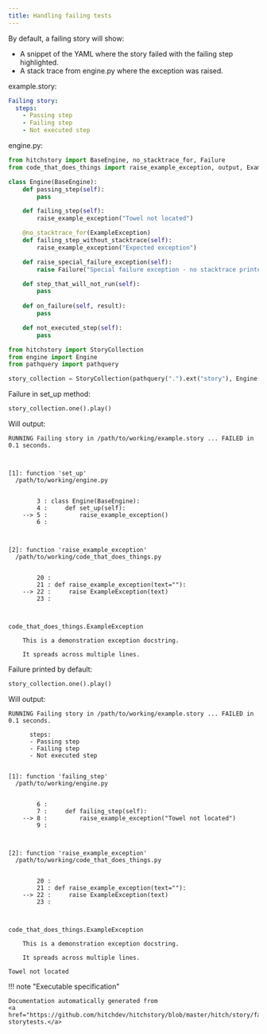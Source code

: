 ```yaml
---
title: Handling failing tests
---
```




By default, a failing story will show:

* A snippet of the YAML where the story failed with the failing step highlighted.
* A stack trace from engine.py where the exception was raised.




example.story:

```yaml
Failing story:
  steps:
    - Passing step
    - Failing step
    - Not executed step

```









engine.py:

```python
from hitchstory import BaseEngine, no_stacktrace_for, Failure
from code_that_does_things import raise_example_exception, output, ExampleException

class Engine(BaseEngine):
    def passing_step(self):
        pass

    def failing_step(self):
        raise_example_exception("Towel not located")

    @no_stacktrace_for(ExampleException)
    def failing_step_without_stacktrace(self):
        raise_example_exception("Expected exception")

    def raise_special_failure_exception(self):
        raise Failure("Special failure exception - no stacktrace printed!")

    def step_that_will_not_run(self):
        pass
        
    def on_failure(self, result):
        pass

    def not_executed_step(self):
        pass

```



```python
from hitchstory import StoryCollection
from engine import Engine
from pathquery import pathquery

story_collection = StoryCollection(pathquery(".").ext("story"), Engine())

```




Failure in set_up method:




```python
story_collection.one().play()
```

Will output:
```
RUNNING Failing story in /path/to/working/example.story ... FAILED in 0.1 seconds.



[1]: function 'set_up'
  /path/to/working/engine.py


        3 : class Engine(BaseEngine):
        4 :     def set_up(self):
    --> 5 :         raise_example_exception()
        6 :



[2]: function 'raise_example_exception'
  /path/to/working/code_that_does_things.py


        20 :
        21 : def raise_example_exception(text=""):
    --> 22 :     raise ExampleException(text)
        23 :



code_that_does_things.ExampleException

    This is a demonstration exception docstring.

    It spreads across multiple lines.
```






Failure printed by default:




```python
story_collection.one().play()
```

Will output:
```
RUNNING Failing story in /path/to/working/example.story ... FAILED in 0.1 seconds.

      steps:
      - Passing step
      - Failing step
      - Not executed step


[1]: function 'failing_step'
  /path/to/working/engine.py


        6 :
        7 :     def failing_step(self):
    --> 8 :         raise_example_exception("Towel not located")
        9 :



[2]: function 'raise_example_exception'
  /path/to/working/code_that_does_things.py


        20 :
        21 : def raise_example_exception(text=""):
    --> 22 :     raise ExampleException(text)
        23 :



code_that_does_things.ExampleException

    This is a demonstration exception docstring.

    It spreads across multiple lines.

Towel not located
```











!!! note "Executable specification"

    Documentation automatically generated from 
    <a href="https://github.com/hitchdev/hitchstory/blob/master/hitch/story/failure.story">failure.story
    storytests.</a>

